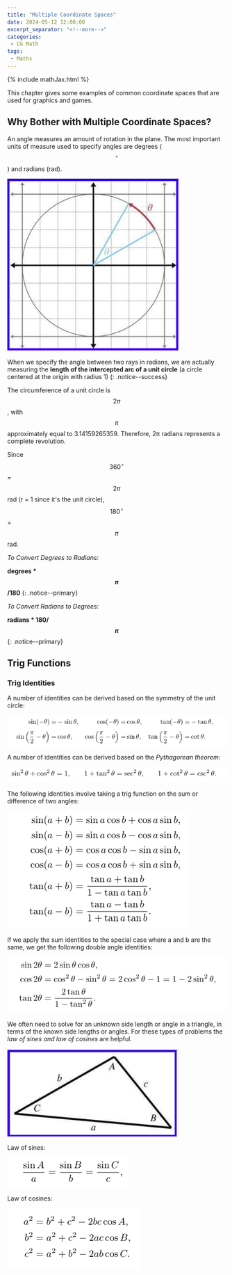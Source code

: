 ```yaml
---
title: "Multiple Coordinate Spaces"
date: 2024-05-12 12:00:00
excerpt_separator: "<!--more-->"
categories:
 - CG Math
tags:
 - Maths
---
```

{% include mathJax.html %}

This chapter gives some examples of common coordinate spaces that are used for graphics and games.

<!--more-->

##  Why Bother with Multiple Coordinate Spaces?

An angle measures an amount of rotation in the plane. The most important units of measure used to specify angles are degrees ($$^{\circ}$$) and radians (rad).

![Alt Text](/assets/maths/math22.png)

When we specify the angle between two rays in radians, we are actually measuring the **length of the intercepted arc of a unit circle** (a circle centered at the origin with radius 1)
{: .notice--success}

The circumference of a unit circle is  $$2\pi$$, with  $$\pi$$ approximately equal to 3.14159265359. Therefore, 2π radians represents a complete revolution.

Since $$360^{\circ}$$ = $$2\pi$$ rad (r = 1 since it's the unit circle), $$180^{\circ}$$ =  $$\pi$$ rad.

*To Convert Degrees to Radians:*

**degrees *  $$\pi$$/180**
{: .notice--primary}

*To Convert Radians to Degrees:*

**radians *  180/$$\pi$$**
{: .notice--primary}

## Trig Functions

### Trig Identities

A number of identities can be derived based on the symmetry of the unit circle:

![Alt Text](/assets/maths/math23.png)

A number of identities can be derived based on the *Pythagorean theorem*:

![Alt Text](/assets/maths/math24.png)

The following identities involve taking a trig function on the sum or difference of two angles:

![Alt Text](/assets/maths/math25.png)

If we apply the sum identities to the special case where a and b are the same, we get the following double angle identities:

![Alt Text](/assets/maths/math26.png)

We often need to solve for an unknown side length or angle in a triangle, in terms of the known side lengths or angles. For these types of problems the *law of sines and law of cosines* are helpful.

![Alt Text](/assets/maths/math27.png)

Law of sines:

![Alt Text](/assets/maths/math28.png)

Law of cosines:

![Alt Text](/assets/maths/math29.png)
